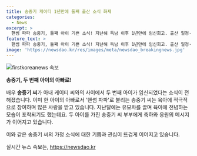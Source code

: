 ```yaml
---
title: 송중기 케이티 1년만에 둘째 출산 소식 화제
categories:
  - News
excerpt: >
  핸썸 파파 송중기, 둘째 아이 기쁜 소식! 지난해 득남 이후 1년만에 임신회고. 출산 일정·아이 성별 미확인. 유모차 끄는 육아모습으로 화제. 다둥이 부모 기대 속 축하 속속. #송중기 #케이티 #임신 #핸썸파파
feature_text: >
  핸썸 파파 송중기, 둘째 아이 기쁜 소식! 지난해 득남 이후 1년만에 임신회고. 출산 일정·아이 성별 미확인. 유모차 끄는 육아모습으로 화제. 다둥이 부모 기대 속 축하 속속. #송중기 #케이티 #임신 #핸썸파파
image: 'https://newsdao.kr/res/images/meta/newsdao_breakingnews.jpg'
---
```


<p><img src="https://newsdao.kr/res/images/meta/newsdao_breakingnews.jpg" alt="firstkoreanews 속보" /></p>

<p><strong>송중기, 두 번째 아이의 아빠로!</strong></p>

<p>배우 <strong>송중기 씨</strong>가 아내 케이티 씨와의 사이에서 두 번째 아이가 임신되었다는 소식이 전해졌습니다. 이미 한 아이의 아빠로서 '핸썸 파파'로 불리는 송중기 씨는 육아에 적극적으로 참여하며 많은 사랑을 받고 있습니다. 지난달에는 유모차를 끌며 육아에 전념하는 모습이 포착되기도 했는데요. 두 아이를 가진 송중기 씨 부부에게 축하와 응원의 메시지가 이어지고 있습니다.</p>

<p>이와 같은 송중기 씨의 가정 소식에 대한 기쁨과 관심이 뜨겁게 이어지고 있습니다.</p>
실시간 뉴스 속보는, <a href="https://newsdao.kr" rel="dofollow">https://newsdao.kr</a>


